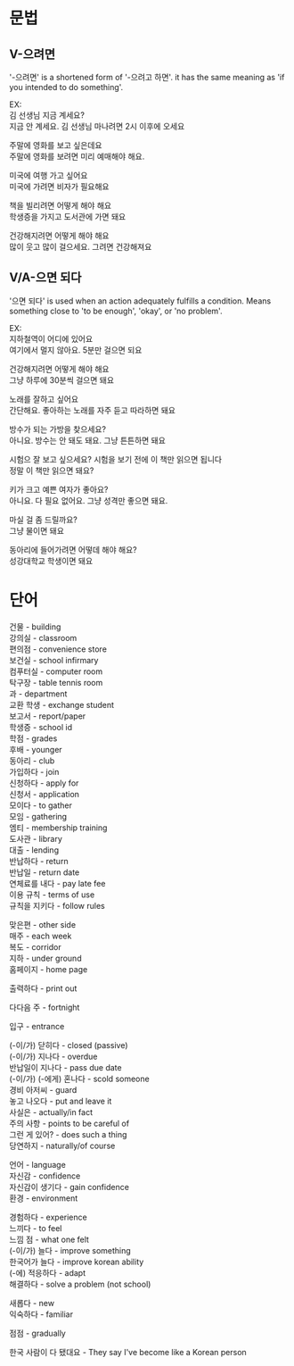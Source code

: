 # 문법

## V-으려면

'-으려면' is a shortened form of '-으려고 하면'. it has the same meaning as 'if you intended to do something'.

EX:  
김 선생님 지금 계세요?  
지금 안 계세요. 김 선생님 마나려면 2시 이후에 오세요

주말에 영화를 보고 싶은데요  
주말에 영화를 보려면 미리 예매해야 해요.

미국에 여행 가고 싶어요  
미국에 가려면 비자가 필요해요

책을 빌리려면 어떻게 해야 해요  
학생증을 가지고 도서관에 가면 돼요

건강해지려면 어떻게 해야 해요  
많이 웃고 많이 걸으세요. 그려면 건강해져요

## V/A-으면 되다

'으면 되다' is used when an action adequately fulfills a condition. Means something close to 'to be enough', 'okay', or 'no problem'.

EX:  
지하철역이 어디에 있어요  
여기에서 멀지 않아요. 5분만 걸으면 되요

건강해지려면 어떻게 해야 해요  
그냥 하루에 30분씩 걸으면 돼요

노래를 잘하고 싶어요  
간단해요. 좋아하는 노래를 자주 듣고 따라하면 돼요

방수가 되는 가방을 찾으세요?  
아니요. 방수는 안 돼도 돼요. 그냥 튼튼하면 돼요

시험으 잘 보고 싶으세요? 시험을 보기 전에 이 책만 읽으면 됩니다  
정말 이 책만 읽으면 돼요?

키가 크고 예쁜 여자가 좋아요?  
아니요. 다 필요 없어요. 그냥 성격만 좋으면 돼요.

마실 걸 좀 드릴까요?  
그냥 물이면 돼요

동아리에 들어가려면 어떻데 해야 해요?  
성강대학교 학생이면 돼요

# 단어

건물 - building  
강의실 - classroom  
편의점 - convenience store  
보건실 - school infirmary  
컴푸터실 - computer room  
탁구장 - table tennis room  
과 - department  
교환 학생 - exchange student  
보고서 - report/paper  
학생증 - school id  
학점 - grades  
후배 - younger  
동아리 - club  
가입하다 - join  
신청하다 - apply for  
신청서 - application  
모이다 - to gather  
모임 - gathering  
엠티 - membership training  
도사관 - library  
대출 - lending  
반납하다 - return  
반납일 - return date  
연체료를 내다 - pay late fee  
이용 규칙 - terms of use  
규칙을 지키다 - follow rules

맞은편 - other side  
매주 - each week  
복도 - corridor  
지하 - under ground  
홈페이지 - home page

출력하다 - print out

다다음 주 - fortnight

입구 - entrance

(-이/가) 닫히다 - closed (passive)  
(-이/가) 지나다 - overdue  
반납일이 지나다 - pass due date  
(-이/가) (-에게) 혼나다 - scold someone  
경비 아저씨 - guard  
놓고 나오다 - put and leave it  
사실은 - actually/in fact  
주의 사항 - points to be careful of  
그런 게 있어? - does such a thing  
당연하지 - naturally/of course

언어 - language  
자신감 - confidence  
자신감이 생기다 - gain confidence  
환경 - environment

경험하다 - experience  
느끼다 - to feel  
느낌 점 - what one felt  
(-이/가) 늘다 - improve something  
한국어가 늘다 - improve korean ability  
(-에) 적응하다 - adapt  
해결하다 - solve a problem (not school)

새롭다 - new  
익숙하다 - familiar

점점 - gradually

한국 사람이 다 됐대요 - They say I've become like a Korean person